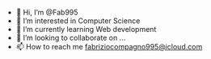 - 👋 Hi, I’m @Fab995
- 👀 I’m interested in Computer Science
- 🌱 I’m currently learning Web development
- 💞️ I’m looking to collaborate on ...
- 📫 How to reach me fabriziocompagno995@icloud.com

<!---
Fab995/Fab995 is a ✨ special ✨ repository because its `README.md` (this file) appears on your GitHub profile.
You can click the Preview link to take a look at your changes.
--->
